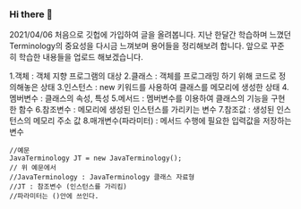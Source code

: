 ### Hi there 👋
2021/04/06 처음으로 깃헙에 가입하여 글을 올려봅니다.
지난 한달간 학습하며 느꼈던 Terminology의 중요성을 다시금 느껴보며 용어들을 정리해보려 합니다.
앞으로 꾸준히 학습한 내용들을 업로드 해보겠습니다.

<ordered list>
  1.객체 : 객체 지향 프로그램의 대상  
  2.클래스 : 객체를 프로그래밍 하기 위해 코드로 정의해놓은 상태
  3.인스턴스 : new 키워드를 사용하여 클래스를 메모리에 생성한 상태
  4.멤버변수 : 클래스의 속성, 특성
  5.메서드 : 멤버변수를 이용하여 클래스의 기능을 구현한 함수
  6.참조변수 : 메모리에 생성된 인스턴스를 가리키는 변수
  7.참조값 : 생성된 인스턴스의 메모리 주소 값
  8.매개변수(파라미터) : 메서드 수행에 필요한 입력값을 저장하는 변수

	//예문
	JavaTerminology JT = new JavaTerminology();
	// 위 예문에서 
	//JavaTerminology : JavaTerminology 클래스 자료형
	//JT : 참조변수 (인스턴스를 가리킴)
	//파라미터는 ()안에 쓰인다.
